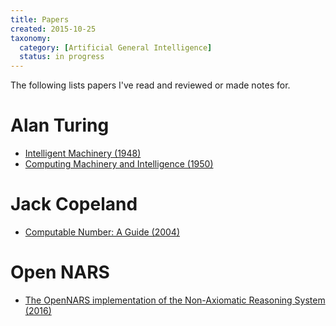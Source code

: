 ```yaml
---
title: Papers
created: 2015-10-25
taxonomy:
  category: [Artificial General Intelligence]
  status: in progress
---
```


The following lists papers I've read and reviewed or made notes for.

# Alan Turing

* [Intelligent Machinery (1948)](alan-turing-intelligent-machinery)
* [Computing Machinery and Intelligence (1950)](alan-turing-computing-machinery-and-intelligence)

# Jack Copeland

* [Computable Number: A Guide (2004)](jack-copeland-computable-number-a-guide)

# Open NARS
* [The OpenNARS implementation of the Non-Axiomatic Reasoning System (2016)](the-opennars-implementation-of-the-non-axiomatic-reasoning-system)